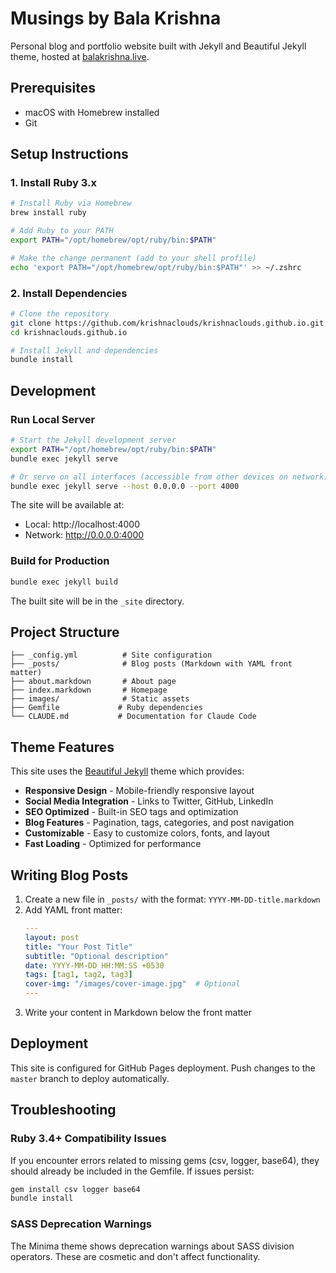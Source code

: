 # Musings by Bala Krishna

Personal blog and portfolio website built with Jekyll and Beautiful Jekyll theme, hosted at [balakrishna.live](https://balakrishna.live).

## Prerequisites

- macOS with Homebrew installed
- Git

## Setup Instructions

### 1. Install Ruby 3.x

```bash
# Install Ruby via Homebrew
brew install ruby

# Add Ruby to your PATH
export PATH="/opt/homebrew/opt/ruby/bin:$PATH"

# Make the change permanent (add to your shell profile)
echo 'export PATH="/opt/homebrew/opt/ruby/bin:$PATH"' >> ~/.zshrc
```

### 2. Install Dependencies

```bash
# Clone the repository
git clone https://github.com/krishnaclouds/krishnaclouds.github.io.git
cd krishnaclouds.github.io

# Install Jekyll and dependencies
bundle install
```

## Development

### Run Local Server

```bash
# Start the Jekyll development server
export PATH="/opt/homebrew/opt/ruby/bin:$PATH"
bundle exec jekyll serve

# Or serve on all interfaces (accessible from other devices on network)
bundle exec jekyll serve --host 0.0.0.0 --port 4000
```

The site will be available at:
- Local: http://localhost:4000
- Network: http://0.0.0.0:4000

### Build for Production

```bash
bundle exec jekyll build
```

The built site will be in the `_site` directory.

## Project Structure

```
├── _config.yml          # Site configuration
├── _posts/              # Blog posts (Markdown with YAML front matter)
├── about.markdown       # About page
├── index.markdown       # Homepage
├── images/              # Static assets
├── Gemfile             # Ruby dependencies
└── CLAUDE.md           # Documentation for Claude Code
```

## Theme Features

This site uses the [Beautiful Jekyll](https://github.com/daattali/beautiful-jekyll) theme which provides:

- **Responsive Design** - Mobile-friendly responsive layout
- **Social Media Integration** - Links to Twitter, GitHub, LinkedIn
- **SEO Optimized** - Built-in SEO tags and optimization
- **Blog Features** - Pagination, tags, categories, and post navigation
- **Customizable** - Easy to customize colors, fonts, and layout
- **Fast Loading** - Optimized for performance

## Writing Blog Posts

1. Create a new file in `_posts/` with the format: `YYYY-MM-DD-title.markdown`
2. Add YAML front matter:
   ```yaml
   ---
   layout: post
   title: "Your Post Title"
   subtitle: "Optional description"
   date: YYYY-MM-DD HH:MM:SS +0530
   tags: [tag1, tag2, tag3]
   cover-img: "/images/cover-image.jpg"  # Optional
   ---
   ```
3. Write your content in Markdown below the front matter

## Deployment

This site is configured for GitHub Pages deployment. Push changes to the `master` branch to deploy automatically.

## Troubleshooting

### Ruby 3.4+ Compatibility Issues

If you encounter errors related to missing gems (csv, logger, base64), they should already be included in the Gemfile. If issues persist:

```bash
gem install csv logger base64
bundle install
```

### SASS Deprecation Warnings

The Minima theme shows deprecation warnings about SASS division operators. These are cosmetic and don't affect functionality.